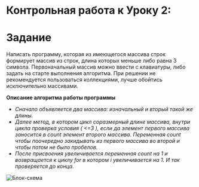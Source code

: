 # Контрольная работа к Уроку 2:


# Задание

Написать программу, которая из имеющегося массива строк формирует массив из строк, длина которых меньше либо равна 3 символа. Первоначальный массив можно ввести с клавиатуры, либо задать на старте выполнения алгоритма. При решении не рекомендуется пользоваться коллекциями, лучше обойтись исключительно массивами.

**Описание алгоритма работы программы**

* *Сначало объявляется два массива: изначальный и вторый такой же длины.* 
* *Далее метод, в котором цикл соразмерный длине массива, внутри цикла проверка условия ( <=3 ), если да элемент первого массива заносится в count элемент второго массива. Переменная count чтобы поочередно закидывать из первого массива во второй и чтобы потом не было пробелов.* 
* *После присвоения увеличивается переменная count на 1 и возвращается к циклу for в котором i увеличивается на 1. И так проверяется до конца.*

![Блок-схема](https://github.com/Ivkriv91/Itogovaya_1_chetvert/blob/f9aaa7fefc3e6f7d248f844220a35191a8bea4c8/FORMetod.jpg)